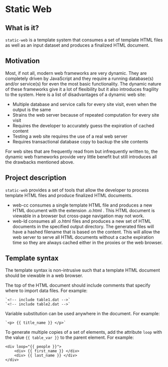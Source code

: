 Static Web
===

What is it?
---
`static-web` is a template system that consumes a set of template HTML files as well as an input dataset and produces a finalized HTML document.

Motivation
---
Most, if not all, modern web frameworks are very dynamic. They are completely driven by JavaScript and they require a running database(s) and/or service(s) for even the most basic functionality. The dynamic nature of these frameworks give it a lot of flexibility but it also introduces fragility to the system. Here is a list of disadvantages of a dynamic web site:

 - Multiple database and service calls for every site visit, even when the output is the same
 - Strains the web server because of repeated computation for every site visit
 - Requires the developer to accurately guess the expiration of cached content
 - Testing a web site requires the use of a real web server
 - Requires transactional database copy to backup the site contents

For web sites that are frequently read from but infrequently written to, the dynamic web frameworks provide very little benefit but still introduces all the drawbacks mentioned above.

Project description
---
`static-web` provides a set of tools that allow the developer to process template HTML files and produce finalized HTML documents.

 - web-cc consumes a single template HTML file and produces a new HTML document with the extension .o.html . This HTML document is viewable in a browser but cross-page navigation may not work.
 - web-ld consumes all .o.html files and produces a new set of HTML documents in the specified output directory. The generated files will have a hashed filename that is based on the content. This will allow the web server to serve all HTML documents without a cache expiration time so they are always cached either in the proxies or the web browser.

Template syntax
---
The template syntax is non-intrusive such that a template HTML document should be viewable in a web browser.

The top of the HTML document should include comments that specify where to import data files. For example:

    `<!-- include table1.dat -->`
    `<!-- include table2.dat -->`

Variable substitution can be used anywhere in the document. For example:

    `<p> {{ title_name }} </p>`

To generate multiple copies of a set of elements, add the attribute `loop` with the value `{{ table_var }}` to the parent element. For example:

```
<div loop="{{ people }}">
	<div> {{ first_name }} </div>
	<div> {{ last_name }} </div>
</div>
```

